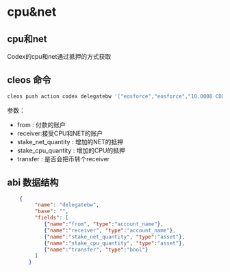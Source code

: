 # cpu&net

## cpu和net
Codex的cpu和net通过抵押的方式获取

## cleos 命令

```bash
cleos push action codex delegatebw '["eosforce","eosforce","10.0000 CDX","10.0000 CDX",0]' -p eosforce
```

参数：
- from : 付款的账户
- receiver:接受CPU和NET的账户
- stake_net_quantity : 增加的NET的抵押
- stake_cpu_quantity : 增加的CPU的抵押
- transfer : 是否会把币转个receiver



## abi 数据结构
  
```json
    {
         "name": "delegatebw",
         "base": "",
         "fields": [
            {"name":"from", "type":"account_name"},
            {"name":"receiver", "type":"account_name"},
            {"name":"stake_net_quantity", "type":"asset"},
            {"name":"stake_cpu_quantity", "type":"asset"},
            {"name":"transfer", "type":"bool"}
         ]
       }
```